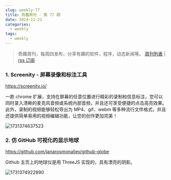 ```yaml
---
slug: weekly-77
title: 奇趣周刊 - 第 77 期
date: 2024-11-21
categories:
  - weekly
tags:
  - weekly
---
```


> 奇趣周刊，每周四发布，分享有趣的软件，程序，动态新闻等。 [周刊列表](/categories/weekly/) | [rss 订阅](/categories/weekly/index.xml)

### 1. Screenity - 屏幕录像和标注工具

https://screenity.io/

一款 chrome 扩展，支持在屏幕的任意位置进行精彩的录制和信息标注，您可以同时录入清晰的麦克风音频或系统内部音频，并且还可享受便捷的点击高亮效果。此外，录制的视频能够轻松导出为 MP4、gif、webm 等多种流行文件格式，并且还提供简单易用的视频编辑功能，让您的创作更加完美！

![1731374637523](https://imgurl.zishu.me/2024/11/1731374637523.webp)

### 2. 仿 GitHub 可视化的显示地球

https://github.com/janarosmonaliev/github-globe

Github 主页上的地球仪是用 ThreeJS 实现的，具有漂亮的阴影。

![1731374922890](https://imgurl.zishu.me/2024/11/1731374922890.webp)
